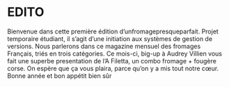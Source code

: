 EDITO
====

Bienvenue dans cette première édition d’unfromagepresqueparfait. Projet temporaire étudiant, il s’agit d’une initiation aux systèmes de gestion de versions. Nous parlerons dans ce magazine mensuel des fromages Français, triés en trois catégories.
Ce mois-ci, big-up à Audrey Villien vous fait une superbe presentation de l’A Filetta, un combo fromage + fougère corse. On espère que ça vous plaira, parce qu’on y a mis tout notre cœur.
Bonne année et bon appétit bien sûr
